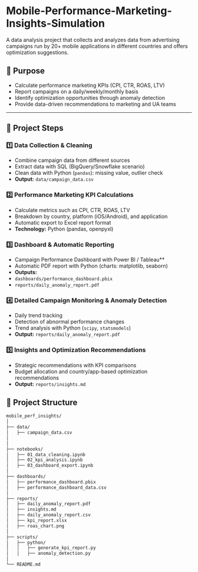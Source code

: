 # Mobile-Performance-Marketing-Insights-Simulation
A data analysis project that collects and analyzes data from advertising campaigns run by 20+ mobile applications in different countries and offers optimization suggestions.



## 🎯 Purpose
- Calculate performance marketing KPIs (CPI, CTR, ROAS, LTV)
- Report campaigns on a daily/weekly/monthly basis
- Identify optimization opportunities through anomaly detection
- Provide data-driven recommendations to marketing and UA teams

---

## 📌 Project Steps

### 1️⃣ Data Collection & Cleaning
- Combine campaign data from different sources
- Extract data with SQL (BigQuery/Snowflake scenario)
- Clean data with Python (`pandas`): missing value, outlier check
- **Output:** `data/campaign_data.csv`

### 2️⃣ Performance Marketing KPI Calculations
- Calculate metrics such as CPI, CTR, ROAS, LTV
- Breakdown by country, platform (iOS/Android), and application
- Automatic export to Excel report format
- **Technology:** Python (pandas, openpyxl)

### 3️⃣ Dashboard & Automatic Reporting
- Campaign Performance Dashboard with Power BI / Tableau**
- Automatic PDF report with Python (charts: matplotlib, seaborn)
- **Outputs:**
- `dashboards/performance_dashboard.pbix`
- `reports/daily_anomaly_report.pdf`

### 4️⃣ Detailed Campaign Monitoring & Anomaly Detection
- Daily trend tracking
- Detection of abnormal performance changes
- Trend analysis with Python (`scipy`, `statsmodels`)
- **Output:** `reports/daily_anomaly_report.pdf`

### 5️⃣ Insights and Optimization Recommendations
- Strategic recommendations with KPI comparisons
- Budget allocation and country/app-based optimization recommendations
- **Output:** `reports/insights.md`

## 🧩 Project Structure

```bash
mobile_perf_insights/
│
├── data/
│   ├── campaign_data.csv
│   
│
├── notebooks/
│   ├── 01_data_cleaning.ipynb
│   ├── 02_kpi_analysis.ipynb
│   ├── 03_dashboard_export.ipynb
│
├── dashboards/
│   ├── performance_dashboard.pbix
│   ├── performance_dashboard_data.csv
│
├── reports/
│   ├── daily_anomaly_report.pdf
│   ├── insights.md
│   ├── daily_anomaly_report.csv
│   ├── kpi_report.xlsx
│   ├── roas_chart.png
│
├── scripts/
│   ├── python/
│   │   ├── generate_kpi_report.py
│   │   ├── anomaly_detection.py
│
└── README.md

```
